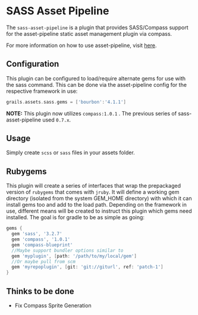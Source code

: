 SASS Asset Pipeline
==========================
The `sass-asset-pipeline` is a plugin that provides SASS/Compass support for the asset-pipeline static asset management plugin via compass.

For more information on how to use asset-pipeline, visit [here](http://www.github.com/bertramdev/asset-pipeline).

Configuration
-------------

This plugin can be configured to load/require alternate gems for use with the sass command.
This can be done via the asset-pipeline config for the respective framework in use:

```groovy
grails.assets.sass.gems = ['bourbon':'4.1.1'] 
```

**NOTE:** This plugin now utilizes `compass:1.0.1` . The previous series of sass-asset-pipeline used `0.7.x`.

Usage
-----
Simply create `scss` or `sass` files in your assets folder. 


Rubygems
--------

This plugin will create a series of interfaces that wrap the prepackaged version of `rubygems` that comes with `jruby`. It will define a working gem directory (isolated from the system GEM_HOME directory) with which it can install gems too and add to the load path. Depending on the framework in use, different means will be created to instruct this plugin which gems need installed. The goal is for gradle to be as simple as going:

```groovy
gems {
  gem 'sass', '3.2.7'
  gem 'compass', '1.0.1'
  gem 'compass-blueprint'
  //Maybe support bundler options similar to
  gem 'myplugin', [path: '/path/to/my/local/gem']
  //Or maybe pull from scm
  gem 'myrepoplugin', [git: 'git://giturl', ref: 'patch-1']
}
```

Thinks to be done
-----------------

* Fix Compass Sprite Generation